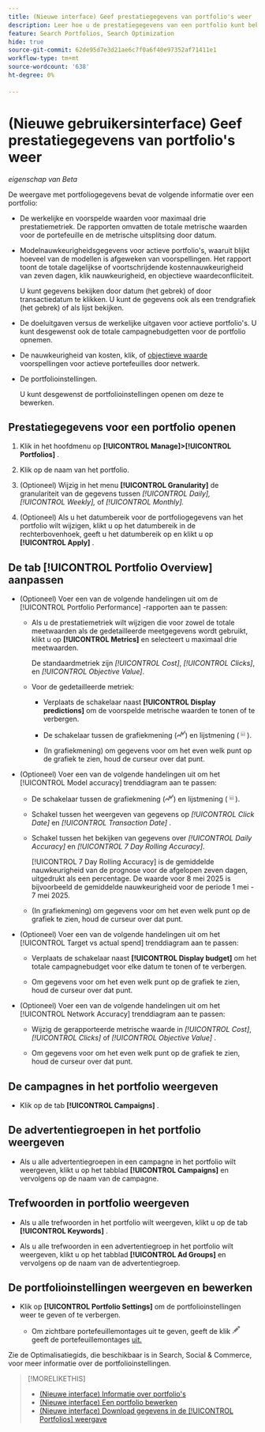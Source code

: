 ```yaml
---
title: (Nieuwe interface) Geef prestatiegegevens van portfolio's weer
description: Leer hoe u de prestatiegegevens van een portfolio kunt bekijken, inclusief werkelijke en voorspelde cijfers op portfolioniveau en voor elke toegewezen campagne.
feature: Search Portfolios, Search Optimization
hide: true
source-git-commit: 62de95d7e3d21ae6c7f0a6f40e97352af71411e1
workflow-type: tm+mt
source-wordcount: '638'
ht-degree: 0%

---
```


# (Nieuwe gebruikersinterface) Geef prestatiegegevens van portfolio&#39;s weer

*eigenschap van Beta*

<!-- Verify all, including why (if) the first report is for active and optimized portfolios(?), and why the other reports are for active portfolios, not optimized ones -->

De weergave met portfoliogegevens bevat de volgende informatie over een portfolio:

* De werkelijke en voorspelde waarden voor maximaal drie prestatiemetriek. De rapporten omvatten de totale metrische waarden voor de portefeuille en de metrische uitsplitsing door datum.<!-- Not for active portfolios only?  -->

* Modelnauwkeurigheidsgegevens voor actieve portfolio&#39;s, waaruit blijkt hoeveel van de modellen is afgeweken van voorspellingen. Het rapport toont de totale dagelijkse of voortschrijdende kostennauwkeurigheid van zeven dagen, klik nauwkeurigheid, en objectieve waardeconfliciteit.

  U kunt gegevens bekijken door datum (het gebrek) of door transactiedatum te klikken.   U kunt de gegevens ook als een trendgrafiek (het gebrek) of als lijst bekijken.

* De doeluitgaven versus de werkelijke uitgaven voor actieve portfolio&#39;s. U kunt desgewenst ook de totale campagnebudgetten voor de portfolio opnemen.

* De nauwkeurigheid van kosten, klik, of [ objectieve waarde ](/help/search-social-commerce/glossary.md#o-p) voorspellingen voor actieve portefeuilles door netwerk.<!-- Verify -->

* De portfolioinstellingen.

  U kunt desgewenst de portfolioinstellingen openen om deze te bewerken.

## Prestatiegegevens voor een portfolio openen

1. Klik in het hoofdmenu op **[!UICONTROL Manage]>[!UICONTROL Portfolios]** .

1. Klik op de naam van het portfolio.

1. (Optioneel) Wijzig in het menu **[!UICONTROL Granularity]** de granulariteit van de gegevens tussen *[!UICONTROL Daily],* *[!UICONTROL Weekly],* of *[!UICONTROL Monthly].*

1. (Optioneel) Als u het datumbereik voor de portfoliogegevens van het portfolio wilt wijzigen, klikt u op het datumbereik in de rechterbovenhoek, geeft u het datumbereik op en klikt u op **[!UICONTROL Apply]** .

## De tab [!UICONTROL Portfolio Overview] aanpassen

* (Optioneel) Voer een van de volgende handelingen uit om de [!UICONTROL Portfolio Performance] -rapporten aan te passen:

   * Als u de prestatiemetriek wilt wijzigen die voor zowel de totale meetwaarden als de gedetailleerde meetgegevens wordt gebruikt, klikt u op **[!UICONTROL Metrics]** en selecteert u maximaal drie meetwaarden.

     De standaardmetriek zijn *[!UICONTROL Cost]*, *[!UICONTROL Clicks]*, en *[!UICONTROL Objective Value]*.<!-- What else is available: the advertiser's revenue metrics? Anything else from the ad networks? -->

   * Voor de gedetailleerde metriek:

      * Verplaats de schakelaar naast **[!UICONTROL Display predictions]** om de voorspelde metrische waarden te tonen of te verbergen.

      * De schakelaar tussen de grafiekmening (![ Mening van de Grafiek ](/help/search-social-commerce/assets/chart-view.png " Mening van de Grafiek ")) en lijstmening (![Tabelweergave](/help/search-social-commerce/assets/table-view.png "Tabelweergave")).

      * (In grafiekmening) om gegevens voor om het even welk punt op de grafiek te zien, houd de curseur over dat punt.

* (Optioneel) Voer een van de volgende handelingen uit om het [!UICONTROL Model accuracy] trenddiagram aan te passen:

   * De schakelaar tussen de grafiekmening (![ Mening van de Grafiek ](/help/search-social-commerce/assets/chart-view.png " Mening van de Grafiek ")) en lijstmening (![Tabelweergave](/help/search-social-commerce/assets/table-view.png "Tabelweergave")).

   * Schakel tussen het weergeven van gegevens op *[!UICONTROL Click Date]* en *[!UICONTROL Transaction Date]* .

   * Schakel tussen het bekijken van gegevens over *[!UICONTROL Daily Accuracy]* en *[!UICONTROL 7 Day Rolling Accuracy]*.

     [!UICONTROL 7 Day Rolling Accuracy] is de gemiddelde nauwkeurigheid van de prognose voor de afgelopen zeven dagen, uitgedrukt als een percentage. De waarde voor 8 mei 2025 is bijvoorbeeld de gemiddelde nauwkeurigheid voor de periode 1 mei - 7 mei 2025.

   * (In grafiekmening) om gegevens voor om het even welk punt op de grafiek te zien, houd de curseur over dat punt.

* (Optioneel) Voer een van de volgende handelingen uit om het [!UICONTROL Target vs actual spend] trenddiagram aan te passen:

   * Verplaats de schakelaar naast **[!UICONTROL Display budget]** om het totale campagnebudget voor elke datum te tonen of te verbergen.

   * Om gegevens voor om het even welk punt op de grafiek te zien, houd de curseur over dat punt.

* (Optioneel) Voer een van de volgende handelingen uit om het [!UICONTROL Network Accuracy] trenddiagram aan te passen:

   * Wijzig de gerapporteerde metrische waarde in *[!UICONTROL Cost]*, *[!UICONTROL Clicks]* of *[!UICONTROL Objective Value]* .

   * Om gegevens voor om het even welk punt op de grafiek te zien, houd de curseur over dat punt.

## De campagnes in het portfolio weergeven

* Klik op de tab **[!UICONTROL Campaigns]** .

## De advertentiegroepen in het portfolio weergeven

* Als u alle advertentiegroepen in een campagne in het portfolio wilt weergeven, klikt u op het tabblad **[!UICONTROL Campaigns]** en vervolgens op de naam van de campagne.

## Trefwoorden in portfolio weergeven

* Als u alle trefwoorden in het portfolio wilt weergeven, klikt u op de tab **[!UICONTROL Keywords]** .

* Als u alle trefwoorden in een advertentiegroep in het portfolio wilt weergeven, klikt u op het tabblad **[!UICONTROL Ad Groups]** en vervolgens op de naam van de advertentiegroep.

## De portfolioinstellingen weergeven en bewerken

* Klik op **[!UICONTROL Portfolio Settings]** om de portfolioinstellingen weer te geven of te verbergen.

   * Om zichtbare portefeuillemontages uit te geven, geeft de klik ![ uit ](/help/search-social-commerce/assets/edit.png " naast het plaatsen sectie uit en ") geeft de portefeuillemontages [ uit.](portfolio-edit.md)

Zie de Optimalisatiegids, die beschikbaar is in Search, Social &amp; Commerce, voor meer informatie over de portfolioinstellingen.

>[!MORELIKETHIS]
>
>* [ (Nieuwe interface) Informatie over portfolio&#39;s ](portfolio-about.md)
>* [ (Nieuwe interface) Een portfolio bewerken ](portfolio-edit.md)
>* [ (Nieuwe interface) Download gegevens in de [!UICONTROL Portfolios] weergave ](portfolio-view-report.md)
